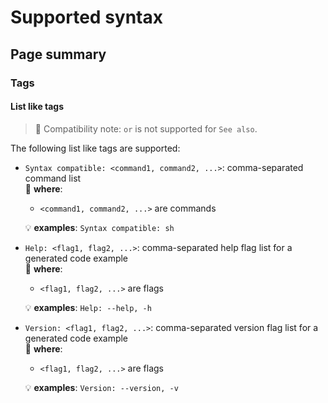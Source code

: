 # Supported syntax

## Page summary

### Tags

#### List like tags

> :bell: Compatibility note: `or` is not supported for `See also`.

The following list like tags are supported:

- `Syntax compatible: <command1, command2, ...>`: comma-separated command list  
  :blue_book: **where**:
  - `<command1, command2, ...>` are commands
  
  :bulb: **examples**: `Syntax compatible: sh`
- `Help: <flag1, flag2, ...>`: comma-separated help flag list
  for a generated code example  
  :blue_book: **where**:
  - `<flag1, flag2, ...>` are flags
  
  :bulb: **examples**: `Help: --help, -h`
- `Version: <flag1, flag2, ...>`: comma-separated version flag list
  for a generated code example  
  :blue_book: **where**:
  - `<flag1, flag2, ...>` are flags
  
  :bulb: **examples**: `Version: --version, -v`
